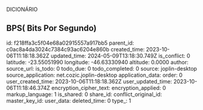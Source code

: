 DICIONÁRIO

## BPS( Bits Por Segundo)

id: f218ffa3c5f04e68a02915557a917bb5
parent_id: c0ac8a4da3024c7384c93ac6204e860b
created_time: 2023-10-06T11:18:18.362Z
updated_time: 2024-05-09T13:18:30.749Z
is_conflict: 0
latitude: -23.55051990
longitude: -46.63330940
altitude: 0.0000
author: 
source_url: 
is_todo: 0
todo_due: 0
todo_completed: 0
source: joplin-desktop
source_application: net.cozic.joplin-desktop
application_data: 
order: 0
user_created_time: 2023-10-06T11:18:18.362Z
user_updated_time: 2023-10-06T11:18:46.374Z
encryption_cipher_text: 
encryption_applied: 0
markup_language: 1
is_shared: 0
share_id: 
conflict_original_id: 
master_key_id: 
user_data: 
deleted_time: 0
type_: 1